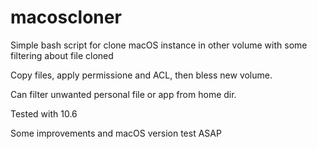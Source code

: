 # macoscloner
Simple bash script for clone macOS instance in other volume with some filtering about file cloned

Copy files, apply permissione and ACL, then bless new volume.

Can filter unwanted personal file or app from home dir.


Tested with 10.6

Some improvements and macOS version test ASAP
